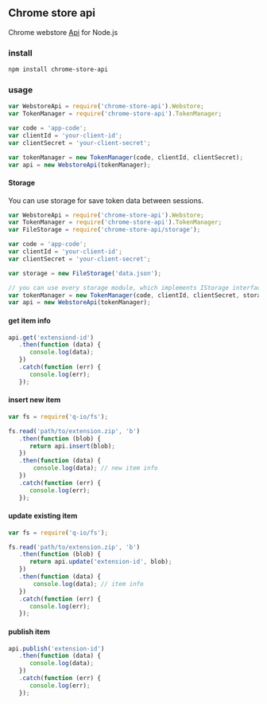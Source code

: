 ## Chrome store api

Chrome webstore [Api](https://developer.chrome.com/webstore/using_webstore_api) for Node.js

### install

```bash
npm install chrome-store-api
```

### usage

```js
var WebstoreApi = require('chrome-store-api').Webstore;
var TokenManager = require('chrome-store-api').TokenManager;

var code = 'app-code';
var clientId = 'your-client-id';
var clientSecret = 'your-client-secret';

var tokenManager = new TokenManager(code, clientId, clientSecret);
var api = new WebstoreApi(tokenManager);
```

#### Storage

You can use storage for save token data between sessions.

```js
var WebstoreApi = require('chrome-store-api').Webstore;
var TokenManager = require('chrome-store-api').TokenManager;
var FileStorage = require('chrome-store-api/storage');

var code = 'app-code';
var clientId = 'your-client-id';
var clientSecret = 'your-client-secret';

var storage = new FileStorage('data.json');

// you can use every storage module, which implements IStorage interface
var tokenManager = new TokenManager(code, clientId, clientSecret, storage);
var api = new WebstoreApi(tokenManager);
```

#### get item info

```js
api.get('extensiond-id')
   .then(function (data) {
      console.log(data);
   })
   .catch(function (err) {
      console.log(err);
   });
```

#### insert new item

```js
var fs = require('q-io/fs');

fs.read('path/to/extension.zip', 'b')
   .then(function (blob) {
      return api.insert(blob);
   })
   .then(function (data) {
       console.log(data); // new item info
   })
   .catch(function (err) {
      console.log(err);
   });
```

#### update existing item

```js
var fs = require('q-io/fs');

fs.read('path/to/extension.zip', 'b')
   .then(function (blob) {
      return api.update('extension-id', blob);
   })
   .then(function (data) {
       console.log(data); // item info
   })
   .catch(function (err) {
      console.log(err);
   });
```

#### publish item

```js
api.publish('extension-id')
   .then(function (data) {
      console.log(data);
   })
   .catch(function (err) {
      console.log(err);
   });
```
